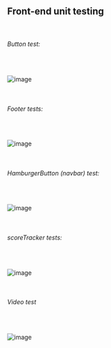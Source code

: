 <h2> Front-end unit testing </h2>
</br>
<h6>Button test:</h6>
</br>

![image](https://github.com/einstein43/S3IP/assets/104003514/6b6854f8-8a61-44d5-955d-1a477e007915)
 
</br>
<h6>Footer tests:</h6>
</br>

![image](https://github.com/einstein43/S3IP/assets/104003514/3b60c0e9-7453-4d4c-b585-fb8ace287ad1)

</br>
<h6>HamburgerButton (navbar) test: </h6>
</br>

![image](https://github.com/einstein43/S3IP/assets/104003514/63bcb434-21d0-4943-9493-f80d1ae8ed74)

 
</br>
<h6>scoreTracker tests:</h6>
</br>

![image](https://github.com/einstein43/S3IP/assets/104003514/a64140d5-2611-4a87-a177-be65cb8e92e2)

 
</br>
<h6>Video test</h6>
</br>

![image](https://github.com/einstein43/S3IP/assets/104003514/a46d7469-45ce-4a26-a535-3e45d6d0c007)


</br>


